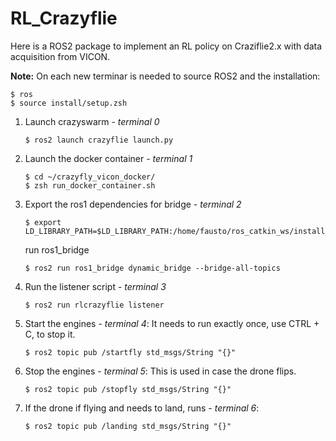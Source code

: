 # RL_Crazyflie

Here is a ROS2 package to implement an RL policy on Craziflie2.x with data acquisition from VICON.

**Note:** On each new terminar is needed to source ROS2 and the installation:
```shell
$ ros
$ source install/setup.zsh
```

1. Launch crazyswarm - _terminal 0_
    ```shell
    $ ros2 launch crazyflie launch.py
    ```
2. Launch the docker container - _terminal 1_
    ```shell
    $ cd ~/crazyfly_vicon_docker/
    $ zsh run_docker_container.sh
    ```
3. Export the ros1 dependencies for bridge - _terminal 2_
    ```shell
    $ export LD_LIBRARY_PATH=$LD_LIBRARY_PATH:/home/fausto/ros_catkin_ws/install_isolated/lib
    ```
   run ros1_bridge
    ```shell
    $ ros2 run ros1_bridge dynamic_bridge --bridge-all-topics
    ```
4. Run the listener script - _terminal 3_
   ```shell
   $ ros2 run rlcrazyflie listener
   ```
5. Start the engines - _terminal 4_: It needs to run exactly once, use CTRL + C, to stop it.
   ```shell
   $ ros2 topic pub /startfly std_msgs/String "{}"
   ```
6. Stop the engines - _terminal 5_: This is used in case the drone flips.
   ```shell
   $ ros2 topic pub /stopfly std_msgs/String "{}"
   ```
7. If the drone if flying and needs to land, runs - _terminal 6_:
   ```shell
   $ ros2 topic pub /landing std_msgs/String "{}"
   ```
